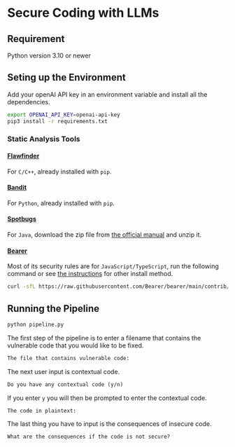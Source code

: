 # Secure Coding with LLMs

## Requirement
Python version 3.10 or newer

## Seting up the Environment

Add your openAI API key in an environment variable and install all the dependencies.

```bash
export OPENAI_API_KEY=openai-api-key
pip3 install -r requirements.txt
```

### Static Analysis Tools

#### [Flawfinder](https://dwheeler.com/flawfinder/)

For `C/C++`, already installed with `pip`.

#### [Bandit](https://bandit.readthedocs.io/en/latest/)

For `Python`, already installed with `pip`.

#### [Spotbugs](http://spotbugs.readthedocs.io/en/latest/)

For `Java`, download the zip file from [the official manual](https://spotbugs.readthedocs.io/en/latest/installing.html) and unzip it.

#### [Bearer](https://docs.bearer.com)

Most of its security rules are for `JavaScript/TypeScript`, run the following command or see [the instructions](https://docs.bearer.com/reference/installation/) for other install method.

```bash
curl -sfL https://raw.githubusercontent.com/Bearer/bearer/main/contrib/install.sh | sh
```

## Running the Pipeline

```bash
python pipeline.py
```

The first step of the pipeline is to enter a filename that contains the vulnerable code that you would like to be fixed.

```txt
The file that contains vulnerable code:
```

The next user input is contextual code.

```txt
Do you have any contextual code (y/n)
```

If you enter `y` you will then be prompted to enter the contextual code.

```txt
The code in plaintext:
```

The last thing you have to input is the consequences of insecure code.

```txt
What are the consequences if the code is not secure?
```

